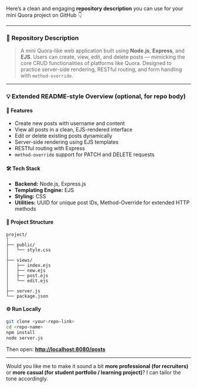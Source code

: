 Here’s a clean and engaging **repository description** you can use for your mini Quora project on GitHub 👇

---

### 📝 **Repository Description**

> A mini Quora-like web application built using **Node.js**, **Express**, and **EJS**.
> Users can create, view, edit, and delete posts — mimicking the core CRUD functionalities of platforms like Quora.
> Designed to practice server-side rendering, RESTful routing, and form handling with `method-override`.

---

### 💡 **Extended README-style Overview (optional, for repo body)**

#### 🚀 Features

* Create new posts with username and content
* View all posts in a clean, EJS-rendered interface
* Edit or delete existing posts dynamically
* Server-side rendering using EJS templates
* RESTful routing with Express
* `method-override` support for PATCH and DELETE requests

#### 🛠️ Tech Stack

* **Backend:** Node.js, Express.js
* **Templating Engine:** EJS
* **Styling:** CSS
* **Utilities:** UUID for unique post IDs, Method-Override for extended HTTP methods

#### 📂 Project Structure

```
project/
│
├── public/
│   └── style.css
│
├── views/
│   ├── index.ejs
│   ├── new.ejs
│   ├── post.ejs
│   └── edit.ejs
│
├── server.js
└── package.json
```

#### ⚙️ Run Locally

```bash
git clone <your-repo-link>
cd <repo-name>
npm install
node server.js
```

Then open: **[http://localhost:8080/posts](http://localhost:8080/posts)**

---

Would you like me to make it sound a bit **more professional (for recruiters)** or **more casual (for student portfolio / learning project)**?
I can tailor the tone accordingly.
